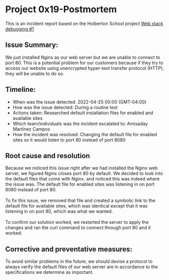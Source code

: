 # Project 0x19-Postmortem

This is an incident report based on the Holberton School project [Web stack debugging #1](https://github.com/ammartica/holberton-system_engineering-devops/tree/master/0x0E-web_stack_debugging_1)

## Issue Summary:
We just installed Nginx as our web server but we are unable to connect to port 80. This is a potential problem for our customers because if they try to access our website using unencrypted hyper-text transfer protocol (HTTP), they will be unable to do so.

## Timeline:
 * When was the issue detected: 2022-04-25 00:00 (GMT-04:00)
 * How was the issue detected: During a routine test
 * Actions taken: Researched default installation files for enabled and available sites
 * Which team/individuals was the incident escalated to: Amisaday Martínez Campos
 * How the incident was resolved: Changing the default file for enabled sites so it would listen to port 80 instead of port 8080

## Root cause and resolution
Because we noticed this issue right after we had installed the Nginx web server, we figured Nginx closes port 80 by default. We decided to look into the default files that come with Nginx. and noticed
this was indeed where the issue was. The default file for enabled sites was listening in on port 8080 instead of port 80. 
<br /> <br />
To fix this issue, we removed that file and created a symbolic link to the default file for available sites,
which was identical except that it was listening in on port 80, which was what we wanted.
<br /> <br />
To confirm our solution worked, we restarted the server to apply the changes and ran the curl command to connect through port 80 and it worked.

## Corrective and preventative measures:
To avoid similar problems in the future, we should devise a protocol to always verify the default files of our web server are in accordance to the specifications we determine as important.
